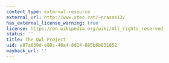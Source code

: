 ```yaml
---
content_type: external-resource
external_url: http://www.xtec.cat/~ncasas12/
has_external_license_warning: true
license: https://en.wikipedia.org/wiki/All_rights_reserved
status: ''
title: The Owl Project
uid: e87a639d-e88c-46a4-8d24-885b6b031852
wayback_url: ''
---
```

